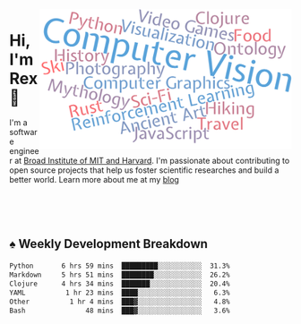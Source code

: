 <img src="https://raw.githubusercontent.com/rexwangcc/rexwangcc/master/myself.png" alt="Rex!" width="450" height="250" align="right">

# Hi, I'm Rex 👋

I'm a software engineer at [Broad Institute of MIT and Harvard](https://www.broadinstitute.org/). I'm passionate about contributing to open source projects that help us foster scientific researches and build a better world. Learn more about me at my [blog](https://rexwang.cc)

<br>
<br>
<br>

<table>
<tr valign="top" width="50%">
<!-- <td > -->

## ♠ Weekly Development Breakdown

<!-- code_time starts -->

```text
Python       6 hrs 59 mins  █████████░░░░░░░░░░░  31.3%
Markdown     5 hrs 51 mins  ████████░░░░░░░░░░░░  26.2%
Clojure      4 hrs 34 mins  ███████░░░░░░░░░░░░░  20.4%
YAML          1 hr 23 mins  ████░░░░░░░░░░░░░░░░   6.3%
Other          1 hr 4 mins  ███▓░░░░░░░░░░░░░░░░   4.8%
Bash               48 mins  ███▓░░░░░░░░░░░░░░░░   3.6%
```

<!-- code_time ends -->

<!-- Placeholder for my Game statuses -->

<!-- <td valign="top" width="50%">

#### ♦ My Personal Progress

</td> -->

</tr>
</table>
